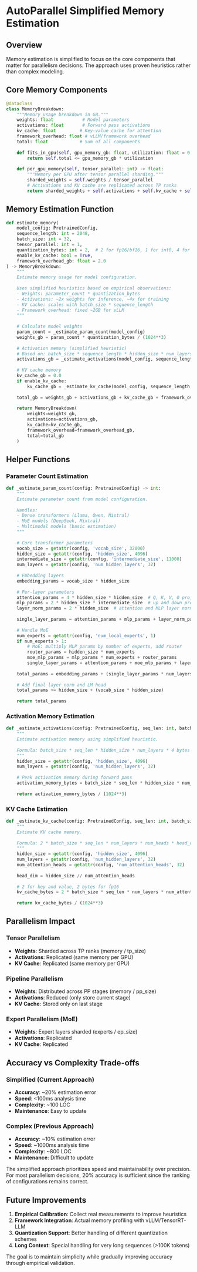 # AutoParallel Simplified Memory Estimation

## Overview

Memory estimation is simplified to focus on the core components that matter for parallelism decisions. The approach uses proven heuristics rather than complex modeling.

## Core Memory Components

```python
@dataclass
class MemoryBreakdown:
    """Memory usage breakdown in GB."""
    weights: float           # Model parameters
    activations: float       # Forward pass activations
    kv_cache: float         # Key-value cache for attention
    framework_overhead: float # vLLM/framework overhead
    total: float            # Sum of all components
    
    def fits_in_gpu(self, gpu_memory_gb: float, utilization: float = 0.9) -> bool:
        return self.total <= gpu_memory_gb * utilization
        
    def per_gpu_memory(self, tensor_parallel: int) -> float:
        """Memory per GPU after tensor parallel sharding."""
        sharded_weights = self.weights / tensor_parallel
        # Activations and KV cache are replicated across TP ranks
        return sharded_weights + self.activations + self.kv_cache + self.framework_overhead
```

## Memory Estimation Function

```python
def estimate_memory(
    model_config: PretrainedConfig,
    sequence_length: int = 2048,
    batch_size: int = 32,
    tensor_parallel: int = 1,
    quantization_bytes: int = 2,  # 2 for fp16/bf16, 1 for int8, 4 for fp32
    enable_kv_cache: bool = True,
    framework_overhead_gb: float = 2.0
) -> MemoryBreakdown:
    """
    Estimate memory usage for model configuration.
    
    Uses simplified heuristics based on empirical observations:
    - Weights: parameter_count * quantization_bytes
    - Activations: ~2x weights for inference, ~4x for training
    - KV cache: scales with batch_size * sequence_length
    - Framework overhead: fixed ~2GB for vLLM
    """
    
    # Calculate model weights
    param_count = _estimate_param_count(model_config)
    weights_gb = param_count * quantization_bytes / (1024**3)
    
    # Activation memory (simplified heuristic)
    # Based on: batch_size * sequence_length * hidden_size * num_layers * bytes_per_element
    activations_gb = _estimate_activations(model_config, sequence_length, batch_size)
    
    # KV cache memory
    kv_cache_gb = 0.0
    if enable_kv_cache:
        kv_cache_gb = _estimate_kv_cache(model_config, sequence_length, batch_size)
    
    total_gb = weights_gb + activations_gb + kv_cache_gb + framework_overhead_gb
    
    return MemoryBreakdown(
        weights=weights_gb,
        activations=activations_gb, 
        kv_cache=kv_cache_gb,
        framework_overhead=framework_overhead_gb,
        total=total_gb
    )
```

## Helper Functions

### Parameter Count Estimation

```python
def _estimate_param_count(config: PretrainedConfig) -> int:
    """
    Estimate parameter count from model configuration.
    
    Handles:
    - Dense transformers (Llama, Qwen, Mistral)
    - MoE models (DeepSeek, Mixtral)
    - Multimodal models (basic estimation)
    """
    
    # Core transformer parameters
    vocab_size = getattr(config, 'vocab_size', 32000)
    hidden_size = getattr(config, 'hidden_size', 4096)
    intermediate_size = getattr(config, 'intermediate_size', 11008)
    num_layers = getattr(config, 'num_hidden_layers', 32)
    
    # Embedding layers
    embedding_params = vocab_size * hidden_size
    
    # Per-layer parameters
    attention_params = 4 * hidden_size * hidden_size  # Q, K, V, O projections
    mlp_params = 2 * hidden_size * intermediate_size  # up and down projections
    layer_norm_params = 2 * hidden_size  # attention and MLP layer norms
    
    single_layer_params = attention_params + mlp_params + layer_norm_params
    
    # Handle MoE
    num_experts = getattr(config, 'num_local_experts', 1)
    if num_experts > 1:
        # MoE: multiply MLP params by number of experts, add router
        router_params = hidden_size * num_experts
        moe_mlp_params = mlp_params * num_experts + router_params
        single_layer_params = attention_params + moe_mlp_params + layer_norm_params
    
    total_params = embedding_params + (single_layer_params * num_layers)
    
    # Add final layer norm and LM head
    total_params += hidden_size + (vocab_size * hidden_size)
    
    return total_params
```

### Activation Memory Estimation

```python
def _estimate_activations(config: PretrainedConfig, seq_len: int, batch_size: int) -> float:
    """
    Estimate activation memory using simplified heuristic.
    
    Formula: batch_size * seq_len * hidden_size * num_layers * 4 bytes (fp32) / 1GB
    """
    hidden_size = getattr(config, 'hidden_size', 4096)
    num_layers = getattr(config, 'num_hidden_layers', 32)
    
    # Peak activation memory during forward pass
    activation_memory_bytes = batch_size * seq_len * hidden_size * num_layers * 4
    
    return activation_memory_bytes / (1024**3)
```

### KV Cache Estimation

```python
def _estimate_kv_cache(config: PretrainedConfig, seq_len: int, batch_size: int) -> float:
    """
    Estimate KV cache memory.
    
    Formula: 2 * batch_size * seq_len * num_layers * num_heads * head_dim * 2 bytes
    """
    hidden_size = getattr(config, 'hidden_size', 4096)
    num_layers = getattr(config, 'num_hidden_layers', 32)
    num_attention_heads = getattr(config, 'num_attention_heads', 32)
    
    head_dim = hidden_size // num_attention_heads
    
    # 2 for key and value, 2 bytes for fp16
    kv_cache_bytes = 2 * batch_size * seq_len * num_layers * num_attention_heads * head_dim * 2
    
    return kv_cache_bytes / (1024**3)
```

## Parallelism Impact

### Tensor Parallelism
- **Weights**: Sharded across TP ranks (memory / tp_size)
- **Activations**: Replicated (same memory per GPU)
- **KV Cache**: Replicated (same memory per GPU)

### Pipeline Parallelism  
- **Weights**: Distributed across PP stages (memory / pp_size)
- **Activations**: Reduced (only store current stage)
- **KV Cache**: Stored only on last stage

### Expert Parallelism (MoE)
- **Weights**: Expert layers sharded (experts / ep_size)
- **Activations**: Replicated
- **KV Cache**: Replicated

## Accuracy vs Complexity Trade-offs

### Simplified (Current Approach)
- **Accuracy**: ~20% estimation error
- **Speed**: <100ms analysis time
- **Complexity**: ~100 LOC
- **Maintenance**: Easy to update

### Complex (Previous Approach)
- **Accuracy**: ~10% estimation error  
- **Speed**: ~1000ms analysis time
- **Complexity**: ~800 LOC
- **Maintenance**: Difficult to update

The simplified approach prioritizes speed and maintainability over precision. For most parallelism decisions, 20% accuracy is sufficient since the ranking of configurations remains correct.

## Future Improvements

1. **Empirical Calibration**: Collect real measurements to improve heuristics
2. **Framework Integration**: Actual memory profiling with vLLM/TensorRT-LLM
3. **Quantization Support**: Better handling of different quantization schemes
4. **Long Context**: Special handling for very long sequences (>100K tokens)

The goal is to maintain simplicity while gradually improving accuracy through empirical validation.

